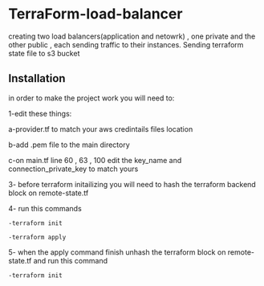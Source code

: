 # TerraForm-load-balancer
creating two load balancers(application and netowrk) , one private and the other public , each sending traffic to their instances. 
Sending terraform state file to s3 bucket

## Installation

in order to make the project work you will need to:

1-edit these things:

  a-provider.tf to match your aws credintails files location
  
  b-add .pem file to the main directory
  
  c-on main.tf line 60 , 63 , 100 
    edit the key_name and connection_private_key to match yours


3- before terraform initailizing you will need to hash the terraform backend block on remote-state.tf
    
4- run this commands

    -terraform init
    
    -terraform apply


5- when the apply command finish unhash the terraform block on remote-state.tf and run this command
    
    -terraform init



